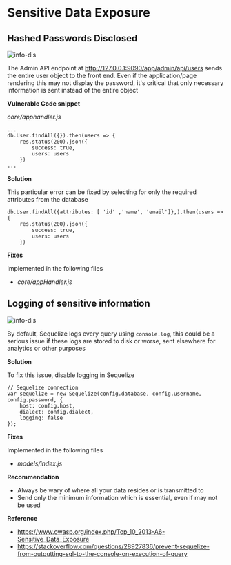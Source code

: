 # Sensitive Data Exposure

## Hashed Passwords Disclosed

![info-dis](/resources/info-dis.png "Password Hash Disclosed")

The Admin API endpoint at http://127.0.0.1:9090/app/admin/api/users sends the entire user object to the front end. Even if the application/page rendering this may not display the password, it's critical that only necessary information is sent instead of the entire object

**Vulnerable Code snippet**

*core/apphandler.js*
```
...
db.User.findAll({}).then(users => {
    res.status(200).json({
        success: true,
        users: users
    })
...
```


**Solution**

This particular error can be fixed by selecting for only the required attributes from the database

```
db.User.findAll({attributes: [ 'id' ,'name', 'email']},).then(users => {
    res.status(200).json({
        success: true,
        users: users
    })
```

**Fixes**

Implemented in the following files

- *core/appHandler.js*

## Logging of sensitive information

![info-dis](/resources/info-dis2.png "Password Hash Disclosed")

By default, Sequelize logs every query using `console.log`, this could be a serious issue if these logs are stored to disk or worse, sent elsewhere for analytics or other purposes

**Solution**

To fix this issue, disable logging in Sequelize

```
// Sequelize connection
var sequelize = new Sequelize(config.database, config.username, config.password, {
    host: config.host, 
    dialect: config.dialect, 
    logging: false
});
```

**Fixes**

Implemented in the following files

- *models/index.js*

**Recommendation**

- Always be wary of where all your data resides or is transmitted to
- Send only the minimum information which is essential, even if may not be used

**Reference**

- <https://www.owasp.org/index.php/Top_10_2013-A6-Sensitive_Data_Exposure>
- <https://stackoverflow.com/questions/28927836/prevent-sequelize-from-outputting-sql-to-the-console-on-execution-of-query>